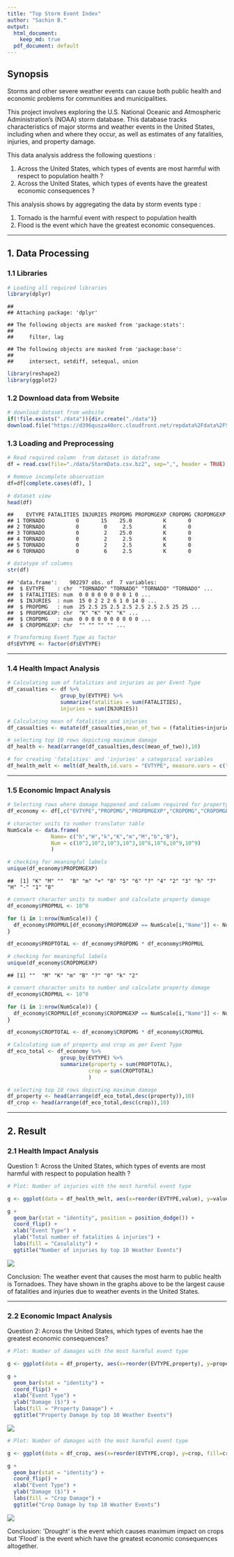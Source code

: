 ```yaml
---
title: "Top Storm Event Index"
author: "Sachin B."
output: 
  html_document:
    keep_md: true
  pdf_document: default
---
```




## Synopsis

Storms and other severe weather events can cause both public health and economic problems for communities and municipalities.

This project involves exploring the U.S. National Oceanic and Atmospheric Administration’s (NOAA) storm database. This database tracks characteristics of major storms and weather events in the United States, including when and where they occur, as well as estimates of any fatalities, injuries, and property damage.

This data analysis address the following questions :

1. Across the United States, which types of events are most harmful with respect to population health ?
2. Across the United States, which types of events have the greatest economic consequences ?  

This analysis shows by aggregating the data by storm events type :

1. Tornado is the harmful event with respect to population health
2. Flood is the event which have the greatest economic consequences.

<hr>

## 1. Data Processing

### 1.1 Libraries


```r
# Loading all required libraries 
library(dplyr)
```

```
## 
## Attaching package: 'dplyr'
```

```
## The following objects are masked from 'package:stats':
## 
##     filter, lag
```

```
## The following objects are masked from 'package:base':
## 
##     intersect, setdiff, setequal, union
```

```r
library(reshape2)
library(ggplot2)
```

### 1.2 Download data from Website

```r
# download dataset from website
if(!file.exists("./data")){dir.create("./data")}
download.file("https://d396qusza40orc.cloudfront.net/repdata%2Fdata%2FStormData.csv.bz2",destfile = "./data/StormData.csv.bz2",method = "curl")
```

### 1.3 Loading and Preprocessing

```r
# Read required column  from dataset in dataframe 
df = read.csv(file="./data/StormData.csv.bz2", sep=",", header = TRUE)[ ,c("EVTYPE","FATALITIES","INJURIES","PROPDMG","PROPDMGEXP","CROPDMG","CROPDMGEXP")]

# Remove incomplete observation
df=df[complete.cases(df), ]

# dataset view
head(df)
```

```
##    EVTYPE FATALITIES INJURIES PROPDMG PROPDMGEXP CROPDMG CROPDMGEXP
## 1 TORNADO          0       15    25.0          K       0           
## 2 TORNADO          0        0     2.5          K       0           
## 3 TORNADO          0        2    25.0          K       0           
## 4 TORNADO          0        2     2.5          K       0           
## 5 TORNADO          0        2     2.5          K       0           
## 6 TORNADO          0        6     2.5          K       0
```

```r
# datatype of columns
str(df)
```

```
## 'data.frame':	902297 obs. of  7 variables:
##  $ EVTYPE    : chr  "TORNADO" "TORNADO" "TORNADO" "TORNADO" ...
##  $ FATALITIES: num  0 0 0 0 0 0 0 0 1 0 ...
##  $ INJURIES  : num  15 0 2 2 2 6 1 0 14 0 ...
##  $ PROPDMG   : num  25 2.5 25 2.5 2.5 2.5 2.5 2.5 25 25 ...
##  $ PROPDMGEXP: chr  "K" "K" "K" "K" ...
##  $ CROPDMG   : num  0 0 0 0 0 0 0 0 0 0 ...
##  $ CROPDMGEXP: chr  "" "" "" "" ...
```

```r
# Transforming Event Type as factor
df$EVTYPE <- factor(df$EVTYPE)
```

<hr>

### 1.4 Health Impact Analysis


```r
# Calculating sum of fatalities and injuries as per Event Type
df_casualties <- df %>% 
                 group_by(EVTYPE) %>%
                 summarize(fatalities = sum(FATALITIES),
                 injuries = sum(INJURIES))

# Calculating mean of fatalities and injuries 
df_casualties <- mutate(df_casualties,mean_of_two = (fatalities+injuries)/2)

# selecting top 10 rows depicting maximum damage
df_health <- head(arrange(df_casualties,desc(mean_of_two)),10)

# for creating 'fatalities' and 'injuries' a categorical variables
df_health_melt <- melt(df_health,id.vars = "EVTYPE", measure.vars = c("fatalities","injuries"))
```

<hr>

### 1.5 Economic Impact Analysis


```r
# Selecting rows where damage happened and column required for property damage analysis
df_economy <- df[,c("EVTYPE","PROPDMG","PROPDMGEXP","CROPDMG","CROPDMGEXP")]
```



```r
# character units to number translator table
NumScale <- data.frame(
              Name= c("h","H","k","K","m","M","b","B"),
              Num = c(10^2,10^2,10^3,10^3,10^6,10^6,10^9,10^9)
              )
```



```r
# checking for meaningful labels
unique(df_economy$PROPDMGEXP)
```

```
##  [1] "K" "M" ""  "B" "m" "+" "0" "5" "6" "?" "4" "2" "3" "h" "7" "H" "-" "1" "8"
```

```r
# convert character units to number and calculate property damage
df_economy$PROPMUL <- 10^0

for (i in 1:nrow(NumScale)) {
  df_economy$PROPMUL[df_economy$PROPDMGEXP == NumScale[i,"Name"]] <- NumScale[i,"Num"]
}

df_economy$PROPTOTAL <- df_economy$PROPDMG * df_economy$PROPMUL
```



```r
# checking for meaningful labels
unique(df_economy$CROPDMGEXP)
```

```
## [1] ""  "M" "K" "m" "B" "?" "0" "k" "2"
```

```r
# convert character units to number and calculate property damage
df_economy$CROPMUL <- 10^0

for (i in 1:nrow(NumScale)) {
  df_economy$CROPMUL[df_economy$CROPDMGEXP == NumScale[i,"Name"]] <- NumScale[i,"Num"]
}

df_economy$CROPTOTAL <- df_economy$CROPDMG * df_economy$CROPMUL
```



```r
# Calculating sum of property and crop as per Event Type
df_eco_total <- df_economy %>% 
                 group_by(EVTYPE) %>%
                 summarize(property = sum(PROPTOTAL),
                          crop = sum(CROPTOTAL)
                          )

# selecting top 10 rows depicting maximum damage
df_property <- head(arrange(df_eco_total,desc(property)),10)
df_crop <- head(arrange(df_eco_total,desc(crop)),10)
```

<hr>

## 2. Result

### 2.1 Health Impact Analysis

Question 1: Across the United States, which types of events are most harmful with respect to population health ?


```r
# Plot: Number of injuries with the most harmful event type

g <- ggplot(data = df_health_melt, aes(x=reorder(EVTYPE,value), y=value, fill = variable))

g + 
  geom_bar(stat = "identity", position = position_dodge()) + 
  coord_flip() + 
  xlab("Event Type") +
  ylab("Total number of fatalities & injuries") + 
  labs(fill = "Casulality") +
  ggtitle("Number of injuries by top 10 Weather Events")
```

![](Storm_Impact_Analysis_files/figure-html/health_impact_analysis_plot-1.png)<!-- -->

Conclusion: The weather event that causes the most harm to public health is Tornadoes. They have shown in the graphs above to be the largest cause of fatalities and injuries due to weather events in the United States.

<hr>

### 2.2 Economic Impact Analysis

Question 2: Across the United States, which types of events hae the greatest economic consequences?


```r
# Plot: Number of damages with the most harmful event type

g <- ggplot(data = df_property, aes(x=reorder(EVTYPE,property), y=property, fill=property))

g + 
  geom_bar(stat = "identity") +
  coord_flip() +
  xlab("Event Type") + 
  ylab("Damage ($)") + 
  labs(fill = "Property Damage") + 
  ggtitle("Property Damage by top 10 Weather Events")
```

![](Storm_Impact_Analysis_files/figure-html/property_damage_plot-1.png)<!-- -->


```r
# Plot: Number of damages with the most harmful event type

g <- ggplot(data = df_crop, aes(x=reorder(EVTYPE,crop), y=crop, fill=crop))

g + 
  geom_bar(stat = "identity") +
  coord_flip() +
  xlab("Event Type") + 
  ylab("Damage ($)") + 
  labs(fill = "Crop Damage") + 
  ggtitle("Crop Damage by top 10 Weather Events")
```

![](Storm_Impact_Analysis_files/figure-html/crop_damage_plot-1.png)<!-- -->

Conclusion: 'Drought' is the event which causes maximum impact on crops but 'Flood' is the event which have the greatest economic consequences altogether.
